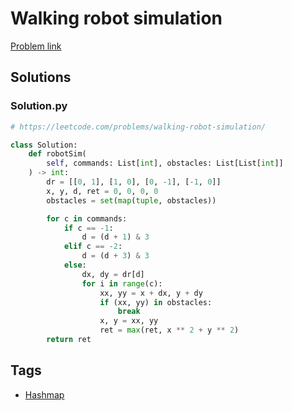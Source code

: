 # Walking robot simulation

[Problem link](https://leetcode.com/problems/walking-robot-simulation/)

## Solutions


### Solution.py
```py
# https://leetcode.com/problems/walking-robot-simulation/

class Solution:
    def robotSim(
        self, commands: List[int], obstacles: List[List[int]]
    ) -> int:
        dr = [[0, 1], [1, 0], [0, -1], [-1, 0]]
        x, y, d, ret = 0, 0, 0, 0
        obstacles = set(map(tuple, obstacles))

        for c in commands:
            if c == -1:
                d = (d + 1) & 3
            elif c == -2:
                d = (d + 3) & 3
            else:
                dx, dy = dr[d]
                for i in range(c):
                    xx, yy = x + dx, y + dy
                    if (xx, yy) in obstacles:
                        break
                    x, y = xx, yy
                    ret = max(ret, x ** 2 + y ** 2)
        return ret
```
## Tags

* [Hashmap](/Collections/hashmap.md#hashmap)
